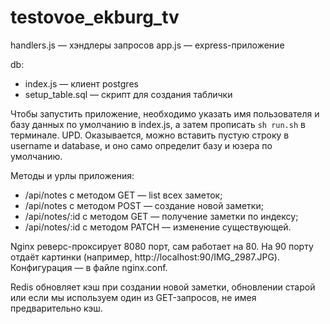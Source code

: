 # testovoe_ekburg_tv

handlers.js — хэндлеры запросов
app.js — express-приложение

db:
- index.js — клиент postgres
- setup_table.sql — скрипт для создания таблички

Чтобы запустить приложение, необходимо указать имя пользователя и базу данных по умолчанию в index.js, а затем прописать `sh run.sh` в терминале.
UPD. Оказывается, можно вставить пустую строку в username и database, и оно само определит базу и юзера по умолчанию.

Методы и урлы приложения:
- /api/notes с методом GET — list всех заметок;
- /api/notes с методом POST — создание новой заметки;
- /api/notes/:id с методом GET — получение заметки по индексу;
- /api/notes/:id с методом PATCH — изменение существующей.

Nginx реверс-проксирует 8080 порт, сам работает на 80. На 90 порту отдаёт картинки (например, http://localhost:90/IMG_2987.JPG). Конфигурация — в файле nginx.conf.

Redis обновляет кэш при создании новой заметки, обновлении старой или если мы используем один из GET-запросов, не имея предварительно кэш.
